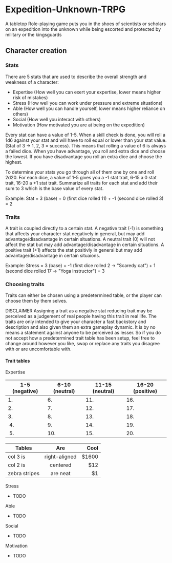 # Expedition-Unknown-TRPG
A tabletop Role-playing game puts you in the shoes of scientists or scholars on an expedition into the unknown while being escorted and protected by military or the kingsguards

## Character creation

### Stats
There are 5 stats that are used to describe the overall strength and weakness of a character:
- Expertise (How well you can exert your expertise, lower means higher risk of mistakes)
- Stress (How well you can work under pressure and extreme situations)
- Able (How well you can handle yourself, lower means higher reliance on others)
- Social (How well you interact with others)
- Motivation (How motivated you are at being on the expedition)

Every stat can have a value of 1-5. When a skill check is done, you will roll a 1d6 against your stat and will have to roll equal or lower than your stat value. (Stat of 3 -> 1, 2, 3 = success). This means that rolling a value of 6 is always a failed dice. When you have advantage, you roll and extra dice and choose the lowest. If you have disadvantage you roll an extra dice and choose the highest.

To determine your stats you go through all of them one by one and roll 2d20. For each dice, a value of 1-5 gives you a -1 stat trait, 6-15 a 0 stat trait, 16-20 a +1 stat trait. Summarize all traits for each stat and add their sum to 3 which is the base value of every stat.

Example:
Stat = 3 (base) + 0 (first dice rolled 11) + -1 (second dice rolled 3) = 2

### Traits
A trait is coupled directly to a certain stat. A negative trait (-1) is something that affects your character stat negatively in general, but may add advantage/disadvantage in certain situations. A neutral trait (0) will not affect the stat but may add advantage/disadvantage in certain situations. A positive trait (+1) affects the stat positivly in general but may add advantage/disadvantage in certain situaions.

Example:
Stress = 3 (base) + -1 (first dice rolled 2 -> "Scaredy cat") + 1 (second dice rolled 17 -> "Yoga instructor") = 3

### Choosing traits
Traits can either be chosen using a predetermined table, or the player can choose them by them selves.

DISCLAIMER
Assigning a trait as a negative stat reducing trait may be perceived as a judgement of real people having this trait in real life. The traits are only intended to give your character a fast backstory and description and also given them an extra gameplay dynamic. It is by no means a statement against anyone to be perceived as lesser. So if you do not accept how a predetermined trait table has been setup, feel free to change around however you like, swap or replace any traits you disagree with or are uncomfortable with.


#### Trait tables
Expertise


| 1-5 (negative) | 6-10 (neutral) | 11-15 (neutral) | 16-20 (positive) |
| --- | --- | --- | --- |
| 1. | 6. | 11. | 16. |
| 2. | 7. | 12. | 17. |
| 3. | 8. | 13. | 18. |
| 4. | 9. | 14. | 19. |
| 5. | 10. | 15. | 20. |


| Tables        | Are           | Cool  |
| ------------- |:-------------:| -----:|
| col 3 is      | right-aligned | $1600 |
| col 2 is      | centered      |   $12 |
| zebra stripes | are neat      |    $1 |


Stress
- TODO

Able
- TODO

Social
- TODO

Motivation
- TODO